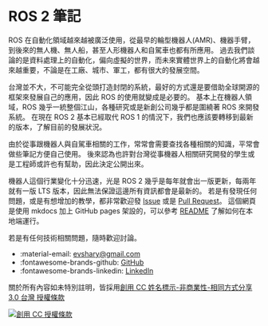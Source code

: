 # ROS 2 筆記

ROS 在自動化領域越來越被廣泛使用，從最早的輪型機器人(AMR)、機器手臂，到後來的無人機、無人船，甚至人形機器人和自駕車也都有所應用。
過去我們談論的是資料處理上的自動化，偏向虛擬的世界，而未來實體世界上的自動化將會越來越重要，不論是在工廠、城市、軍工，都有很大的發展空間。

台灣並不大，不可能完全從頭打造封閉的系統，最好的方式還是要借助全球開源的框架來發展自己的應用，因此 ROS 的使用就變成是必要的。
基本上在機器人領域，ROS 幾乎一統整個江山，各種研究或是新創公司幾乎都是圍繞著 ROS 來開發系統。
在現在 ROS 2 基本已經取代 ROS 1 的情況下，我們也應該要轉移到最新的版本，了解目前的發展狀況。

由於從事跟機器人與自駕車相關的工作，常常會需要查找各種相關的知識，平常會做些筆記方便自己使用。
後來認為也許對台灣從事機器人相關研究開發的學生或是工程師或許也有幫助，因此決定公開出來。

機器人這個行業變化十分迅速，光是 ROS 2 幾乎是每年就會出一版更新，每兩年就有一版 LTS 版本，因此無法保證這邊所有資訊都會是最新的。
若是有發現任何問題，或是有想增加的教學，都非常歡迎發 [Issue](https://github.com/evshary/ros2-learning/issues) 或是 [Pull Request](https://github.com/evshary/ros2-learning/pulls)。
這個網頁是使用 mkdocs 加上 GitHub pages 架設的，可以參考 [README](https://github.com/evshary/ros2-learning) 了解如何在本地端運行。

若是有任何技術相關問題，隨時歡迎討論。

* :material-email: [evshary@gmail.com](mailto:evshary@gmail.com)
* :fontawesome-brands-github: [GitHub](https://github.com/evshary)
* :fontawesome-brands-linkedin: [LinkedIn](https://www.linkedin.com/in/evshary)

關於所有內容如未特別註明，皆採用<a rel="license" href="http://creativecommons.org/licenses/by-nc-sa/3.0/tw/">創用 CC 姓名標示-非商業性-相同方式分享 3.0 台灣 授權條款</a>

<a rel="license" href="http://creativecommons.org/licenses/by-nc-sa/3.0/tw/"><img alt="創用 CC 授權條款" style="border-width:0" src="https://i.creativecommons.org/l/by-nc-sa/3.0/tw/88x31.png" /></a>
